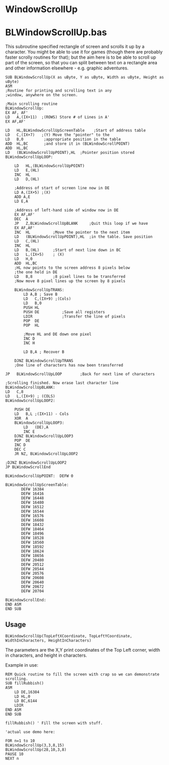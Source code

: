 # WindowScrollUp

# BLWindowScrollUp.bas

This subroutine specified rectangle of screen and scrolls it up by a character.
You might be able to use it for games (though there are probably faster scrolly routines for that);
but the aim here is to be able to scroll up part of the screen, so that you can split between text on a rectangle area
and other information elsewhere - e.g. graphic adventures.

```
SUB BLWindowScrollUp(X as uByte, Y as uByte, Width as uByte, Height as uByte)
ASM
;Routine for printing and scrolling text in any
;window, anywhere on the screen.

;Main scrolling routine
BLWindowScrollUp:
EX AF, AF'
LD   A,(IX+11)  ;(ROWS) Store # of Lines in A'
EX AF,AF'

LD   HL,BLWindowScrollUpScreenTable    ;Start of address table
LD   C,(IX+7)   ;(Y) Move the "pointer" to the
LD   B,0         ;appropriate position in the table
ADD  HL,BC       ;and store it in (BLWindowScrollPOINT)
ADD  HL,BC
LD   (BLWindowScrollUpPOINT),HL  ;Pointer position stored
BLWindowScrollUpLOOP:

    LD   HL,(BLWindowScrollUpPOINT)
    LD   E,(HL)
    INC  HL
    LD   D,(HL)

    ;Address of start of screen line now in DE
    LD A,(IX+5) ;(X)
    ADD A,E
    LD E,A

    ;Address of left-hand side of window now in DE
    EX AF,AF'
    DEC  A
    JP   Z,BLWindowScrollUpBLANK     ;Quit this loop if we have
    EX AF,AF'
    INC  HL          ;Move the pointer to the next item
    LD   (BLWindowScrollUpPOINT),HL  ;in the table. Save position
    LD   C,(HL)
    INC  HL
    LD   B,(HL)      ;Start of next line down in BC
    LD   L,(IX+5)    ; (X)
    LD   H,0
    ADD  HL,BC
    ;HL now points to the screen address 8 pixels below
    ;the one held in DE
    LD   B,8         ;8 pixel lines to be transferred
    ;Now move 8 pixel lines up the screen by 8 pixels

    BLWindowScrollUpTRANS:
        LD A,B ; Save B
        LD   C,(IX+9) ;(Cols)
        LD   B,0
        PUSH HL
        PUSH DE          ;Save all registers
        LDIR             ;Transfer the line of pixels
        POP  DE
        POP  HL

        ;Move HL and DE down one pixel
        INC D
        INC H

        LD B,A ; Recover B

    DJNZ BLWindowScrollUpTRANS
    ;One line of characters has now been transferred

JP   BLWindowScrollUpLOOP        ;Back for next line of characters

;Scrolling finished. Now erase last character line
BLWindowScrollUpBLANK:
LD   C,8
LD   L,(IX+9) ; (COLS)
BLWindowScrollUpLOOP2:

    PUSH DE
    LD   B,L ;(IX+11) - Cols
    XOR  A
    BLWindowScrollUpLOOP3:
        LD   (DE),A
        INC E
    DJNZ BLWindowScrollUpLOOP3
    POP  DE
    INC D
    DEC C
    JR NZ, BLWindowScrollUpLOOP2

;DJNZ BLWindowScrollUpLOOP2
JP BLWindowScrollEnd

BLWindowScrollUpPOINT:  DEFW 0

BLWindowScrollUpScreenTable:
       DEFW 16384
       DEFW 16416
       DEFW 16448
       DEFW 16480
       DEFW 16512
       DEFW 16544
       DEFW 16576
       DEFW 16608
       DEFW 18432
       DEFW 18464
       DEFW 18496
       DEFW 18528
       DEFW 18560
       DEFW 18592
       DEFW 18624
       DEFW 18656
       DEFW 20480
       DEFW 20512
       DEFW 20544
       DEFW 20576
       DEFW 20608
       DEFW 20640
       DEFW 20672
       DEFW 20704

BLWindowScrollEnd:
END ASM
END SUB
```

## Usage
```
BLWindowScrollUp(TopLeftXCoordinate, TopLeftYCoordinate, WidthInCharacters, HeightInCharacters)
```

The parameters are the X,Y print coordinates of the Top Left corner, width in characters, and height in characters.

Example in use:

```
REM Quick routine to fill the screen with crap so we can demonstrate scrolling.
SUB fillRubbish()
ASM
    LD DE,16384
    LD HL,0
    LD BC,6144
    LDIR
END ASM
END SUB

fillRubbish() ' Fill the screen with stuff.

'actual use demo here:

FOR n=1 to 10
BLWindowScrollUp(3,3,8,15)
BLWindowScrollUp(28,10,3,8)
PAUSE 10
NEXT n
```
